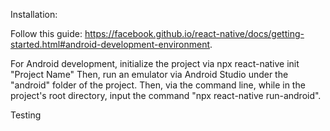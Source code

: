 Installation:

Follow this guide: https://facebook.github.io/react-native/docs/getting-started.html#android-development-environment.

For Android development, initialize the project via npx react-native init "Project Name"
Then, run an emulator via Android Studio under the "android" folder of the project.
Then, via the command line, while in the project's root directory, input the command "npx react-native run-android".


Testing 